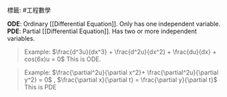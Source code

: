 標籤: #工程數學 

**ODE**: Ordinary [[Differential Equation]]. Only has one independent variable.
**PDE**: Partial [[Differential Equation]]. Has two or more independent variables.

> Example: 
> $\frac{d^3u}{dx^3} + \frac{d^2u}{dx^2} + \frac{du}{dx} + cos(6x)u = 0$
> This is ODE.

> Example:
> $\frac{\partial^2u}{\partial x^2}+ \frac{\partial^2u}{\partial y^2} = 0$ , $\frac{\partial x}{\partial t} = \frac{\partial y}{\partial t}$
> This is PDE